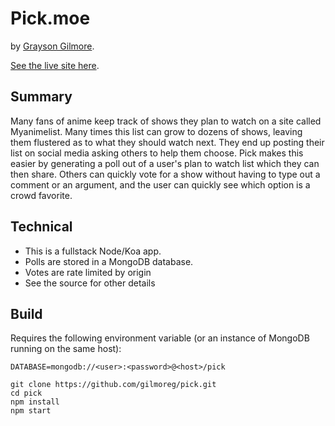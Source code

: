 # Pick.moe
by [Grayson Gilmore](https://github.com/gilmoreg/).

[See the live site here](https://www.pick.moe/).

## Summary
Many fans of anime keep track of shows they plan to watch on a site called Myanimelist. Many times this list can grow to dozens of shows, leaving them flustered as to what they should watch next. They end up posting their list on social media asking others to help them choose. Pick makes this easier by generating a poll out of a user's plan to watch list which they can then share. Others can quickly vote for a show without having to type out a comment or an argument, and the user can quickly see which option is a crowd favorite.

## Technical
* This is a fullstack Node/Koa app.
* Polls are stored in a MongoDB database.
* Votes are rate limited by origin
* See the source for other details

## Build
Requires the following environment variable (or an instance of MongoDB running on the same host):
```
DATABASE=mongodb://<user>:<password>@<host>/pick
```

```
git clone https://github.com/gilmoreg/pick.git
cd pick
npm install
npm start
```